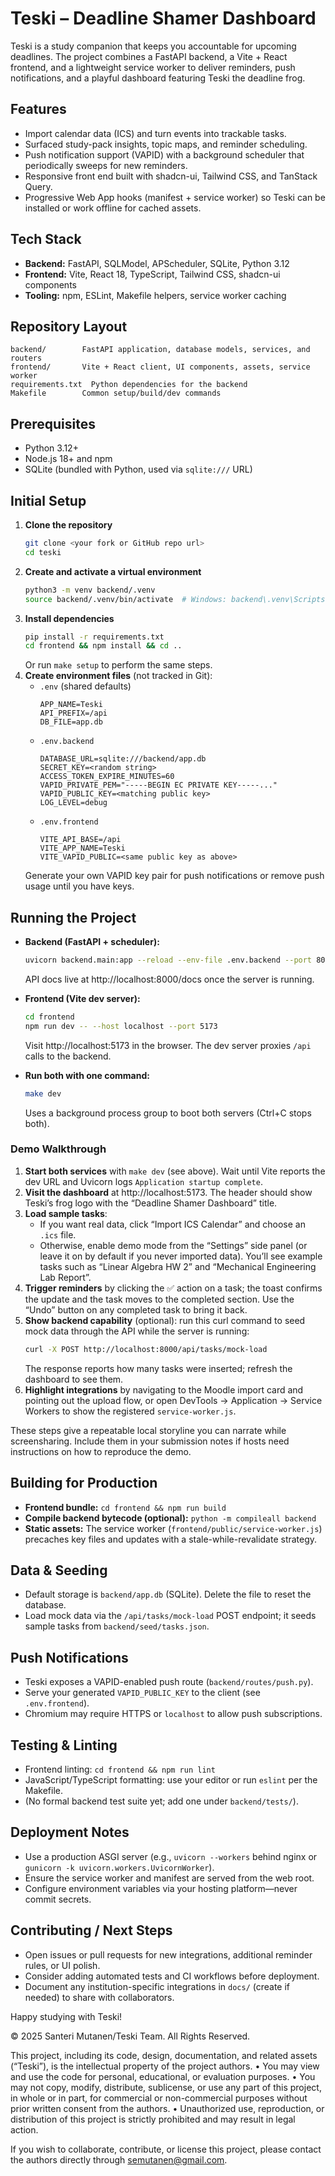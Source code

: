 # Teski – Deadline Shamer Dashboard

Teski is a study companion that keeps you accountable for upcoming deadlines. The project combines a FastAPI backend, a Vite + React frontend, and a lightweight service worker to deliver reminders, push notifications, and a playful dashboard featuring Teski the deadline frog.

## Features
- Import calendar data (ICS) and turn events into trackable tasks.
- Surfaced study-pack insights, topic maps, and reminder scheduling.
- Push notification support (VAPID) with a background scheduler that periodically sweeps for new reminders.
- Responsive front end built with shadcn-ui, Tailwind CSS, and TanStack Query.
- Progressive Web App hooks (manifest + service worker) so Teski can be installed or work offline for cached assets.

## Tech Stack
- **Backend:** FastAPI, SQLModel, APScheduler, SQLite, Python 3.12
- **Frontend:** Vite, React 18, TypeScript, Tailwind CSS, shadcn-ui components
- **Tooling:** npm, ESLint, Makefile helpers, service worker caching

## Repository Layout
```
backend/        FastAPI application, database models, services, and routers
frontend/       Vite + React client, UI components, assets, service worker
requirements.txt  Python dependencies for the backend
Makefile        Common setup/build/dev commands
```

## Prerequisites
- Python 3.12+
- Node.js 18+ and npm
- SQLite (bundled with Python, used via `sqlite:///` URL)

## Initial Setup
1. **Clone the repository**
   ```bash
   git clone <your fork or GitHub repo url>
   cd teski
   ```
2. **Create and activate a virtual environment**
   ```bash
   python3 -m venv backend/.venv
   source backend/.venv/bin/activate  # Windows: backend\.venv\Scripts\activate
   ```
3. **Install dependencies**
   ```bash
   pip install -r requirements.txt
   cd frontend && npm install && cd ..
   ```
   Or run `make setup` to perform the same steps.
4. **Create environment files** (not tracked in Git):
   - `.env` (shared defaults)
     ```env
     APP_NAME=Teski
     API_PREFIX=/api
     DB_FILE=app.db
     ```
   - `.env.backend`
     ```env
     DATABASE_URL=sqlite:///backend/app.db
     SECRET_KEY=<random string>
     ACCESS_TOKEN_EXPIRE_MINUTES=60
     VAPID_PRIVATE_PEM="-----BEGIN EC PRIVATE KEY-----..."
     VAPID_PUBLIC_KEY=<matching public key>
     LOG_LEVEL=debug
     ```
   - `.env.frontend`
     ```env
     VITE_API_BASE=/api
     VITE_APP_NAME=Teski
     VITE_VAPID_PUBLIC=<same public key as above>
     ```
   Generate your own VAPID key pair for push notifications or remove push usage until you have keys.

## Running the Project
- **Backend (FastAPI + scheduler):**
  ```bash
  uvicorn backend.main:app --reload --env-file .env.backend --port 8000
  ```
  API docs live at http://localhost:8000/docs once the server is running.

- **Frontend (Vite dev server):**
  ```bash
  cd frontend
  npm run dev -- --host localhost --port 5173
  ```
  Visit http://localhost:5173 in the browser. The dev server proxies `/api` calls to the backend.

- **Run both with one command:**
  ```bash
  make dev
  ```
  Uses a background process group to boot both servers (Ctrl+C stops both).

### Demo Walkthrough

1. **Start both services** with `make dev` (see above). Wait until Vite reports the dev URL and Uvicorn logs `Application startup complete`.
2. **Visit the dashboard** at http://localhost:5173. The header should show Teski’s frog logo with the “Deadline Shamer Dashboard” title.
3. **Load sample tasks**:
   - If you want real data, click “Import ICS Calendar” and choose an `.ics` file.
   - Otherwise, enable demo mode from the “Settings” side panel (or leave it on by default if you never imported data). You’ll see example tasks such as “Linear Algebra HW 2” and “Mechanical Engineering Lab Report”.
4. **Trigger reminders** by clicking the ✅ action on a task; the toast confirms the update and the task moves to the completed section. Use the “Undo” button on any completed task to bring it back.
5. **Show backend capability** (optional): run this curl command to seed mock data through the API while the server is running:
   ```bash
   curl -X POST http://localhost:8000/api/tasks/mock-load
   ```
   The response reports how many tasks were inserted; refresh the dashboard to see them.
6. **Highlight integrations** by navigating to the Moodle import card and pointing out the upload flow, or open DevTools → Application → Service Workers to show the registered `service-worker.js`.

These steps give a repeatable local storyline you can narrate while screensharing. Include them in your submission notes if hosts need instructions on how to reproduce the demo.

## Building for Production
- **Frontend bundle:** `cd frontend && npm run build`
- **Compile backend bytecode (optional):** `python -m compileall backend`
- **Static assets:** The service worker (`frontend/public/service-worker.js`) precaches key files and updates with a stale-while-revalidate strategy.

## Data & Seeding
- Default storage is `backend/app.db` (SQLite). Delete the file to reset the database.
- Load mock data via the `/api/tasks/mock-load` POST endpoint; it seeds sample tasks from `backend/seed/tasks.json`.

## Push Notifications
- Teski exposes a VAPID-enabled push route (`backend/routes/push.py`).
- Serve your generated `VAPID_PUBLIC_KEY` to the client (see `.env.frontend`).
- Chromium may require HTTPS or `localhost` to allow push subscriptions.

## Testing & Linting
- Frontend linting: `cd frontend && npm run lint`
- JavaScript/TypeScript formatting: use your editor or run `eslint` per the Makefile.
- (No formal backend test suite yet; add one under `backend/tests/`).

## Deployment Notes
- Use a production ASGI server (e.g., `uvicorn --workers` behind nginx or `gunicorn -k uvicorn.workers.UvicornWorker`).
- Ensure the service worker and manifest are served from the web root.
- Configure environment variables via your hosting platform—never commit secrets.

## Contributing / Next Steps
- Open issues or pull requests for new integrations, additional reminder rules, or UI polish.
- Consider adding automated tests and CI workflows before deployment.
- Document any institution-specific integrations in `docs/` (create if needed) to share with collaborators.

Happy studying with Teski!



© 2025 Santeri Mutanen/Teski Team. All Rights Reserved.

This project, including its code, design, documentation, and related assets (“Teski”), is the intellectual property of the project authors.
	•	You may view and use the code for personal, educational, or evaluation purposes.
	•	You may not copy, modify, distribute, sublicense, or use any part of this project, in whole or in part, for commercial or non-commercial purposes without prior written consent from the authors.
	•	Unauthorized use, reproduction, or distribution of this project is strictly prohibited and may result in legal action.

If you wish to collaborate, contribute, or license this project, please contact the authors directly through semutanen@gmail.com.